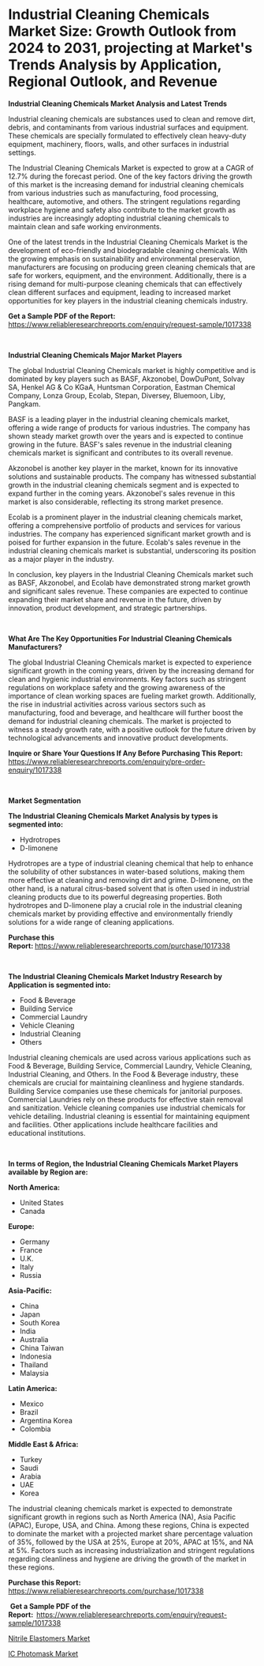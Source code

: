 <p><h1>Industrial Cleaning Chemicals Market Size: Growth Outlook from 2024 to 2031, projecting at Market's Trends Analysis by Application, Regional Outlook, and Revenue</h1></p><p><strong>Industrial Cleaning Chemicals Market Analysis and Latest Trends</strong></p>
<p><p>Industrial cleaning chemicals are substances used to clean and remove dirt, debris, and contaminants from various industrial surfaces and equipment. These chemicals are specially formulated to effectively clean heavy-duty equipment, machinery, floors, walls, and other surfaces in industrial settings.</p><p>The Industrial Cleaning Chemicals Market is expected to grow at a CAGR of 12.7% during the forecast period. One of the key factors driving the growth of this market is the increasing demand for industrial cleaning chemicals from various industries such as manufacturing, food processing, healthcare, automotive, and others. The stringent regulations regarding workplace hygiene and safety also contribute to the market growth as industries are increasingly adopting industrial cleaning chemicals to maintain clean and safe working environments.</p><p>One of the latest trends in the Industrial Cleaning Chemicals Market is the development of eco-friendly and biodegradable cleaning chemicals. With the growing emphasis on sustainability and environmental preservation, manufacturers are focusing on producing green cleaning chemicals that are safe for workers, equipment, and the environment. Additionally, there is a rising demand for multi-purpose cleaning chemicals that can effectively clean different surfaces and equipment, leading to increased market opportunities for key players in the industrial cleaning chemicals industry.</p></p>
<p><strong>Get a Sample PDF of the Report:&nbsp;</strong> <a href="https://www.reliableresearchreports.com/enquiry/request-sample/1017338">https://www.reliableresearchreports.com/enquiry/request-sample/1017338</a></p>
<p>&nbsp;</p>
<p><strong>Industrial Cleaning Chemicals Major Market Players</strong></p>
<p><p>The global Industrial Cleaning Chemicals market is highly competitive and is dominated by key players such as BASF, Akzonobel, DowDuPont, Solvay SA, Henkel AG & Co KGaA, Huntsman Corporation, Eastman Chemical Company, Lonza Group, Ecolab, Stepan, Diversey, Bluemoon, Liby, Pangkam. </p><p>BASF is a leading player in the industrial cleaning chemicals market, offering a wide range of products for various industries. The company has shown steady market growth over the years and is expected to continue growing in the future. BASF's sales revenue in the industrial cleaning chemicals market is significant and contributes to its overall revenue.</p><p>Akzonobel is another key player in the market, known for its innovative solutions and sustainable products. The company has witnessed substantial growth in the industrial cleaning chemicals segment and is expected to expand further in the coming years. Akzonobel's sales revenue in this market is also considerable, reflecting its strong market presence.</p><p>Ecolab is a prominent player in the industrial cleaning chemicals market, offering a comprehensive portfolio of products and services for various industries. The company has experienced significant market growth and is poised for further expansion in the future. Ecolab's sales revenue in the industrial cleaning chemicals market is substantial, underscoring its position as a major player in the industry.</p><p>In conclusion, key players in the Industrial Cleaning Chemicals market such as BASF, Akzonobel, and Ecolab have demonstrated strong market growth and significant sales revenue. These companies are expected to continue expanding their market share and revenue in the future, driven by innovation, product development, and strategic partnerships.</p></p>
<p>&nbsp;</p>
<p><strong>What Are The Key Opportunities For Industrial Cleaning Chemicals Manufacturers?</strong></p>
<p><p>The global Industrial Cleaning Chemicals market is expected to experience significant growth in the coming years, driven by the increasing demand for clean and hygienic industrial environments. Key factors such as stringent regulations on workplace safety and the growing awareness of the importance of clean working spaces are fueling market growth. Additionally, the rise in industrial activities across various sectors such as manufacturing, food and beverage, and healthcare will further boost the demand for industrial cleaning chemicals. The market is projected to witness a steady growth rate, with a positive outlook for the future driven by technological advancements and innovative product developments.</p></p>
<p><strong>Inquire or Share Your Questions If Any Before Purchasing This Report:</strong> <a href="https://www.reliableresearchreports.com/enquiry/pre-order-enquiry/1017338">https://www.reliableresearchreports.com/enquiry/pre-order-enquiry/1017338</a></p>
<p>&nbsp;</p>
<p><strong>Market Segmentation</strong></p>
<p><strong>The Industrial Cleaning Chemicals Market Analysis by types is segmented into:</strong></p>
<p><ul><li>Hydrotropes</li><li>D-limonene</li></ul></p>
<p><p>Hydrotropes are a type of industrial cleaning chemical that help to enhance the solubility of other substances in water-based solutions, making them more effective at cleaning and removing dirt and grime. D-limonene, on the other hand, is a natural citrus-based solvent that is often used in industrial cleaning products due to its powerful degreasing properties. Both hydrotropes and D-limonene play a crucial role in the industrial cleaning chemicals market by providing effective and environmentally friendly solutions for a wide range of cleaning applications.</p></p>
<p><strong>Purchase this Report:&nbsp;</strong><a href="https://www.reliableresearchreports.com/purchase/1017338">https://www.reliableresearchreports.com/purchase/1017338</a></p>
<p>&nbsp;</p>
<p><strong>The Industrial Cleaning Chemicals Market Industry Research by Application is segmented into:</strong></p>
<p><ul><li>Food & Beverage</li><li>Building Service</li><li>Commercial Laundry</li><li>Vehicle Cleaning</li><li>Industrial Cleaning</li><li>Others</li></ul></p>
<p><p>Industrial cleaning chemicals are used across various applications such as Food & Beverage, Building Service, Commercial Laundry, Vehicle Cleaning, Industrial Cleaning, and Others. In the Food & Beverage industry, these chemicals are crucial for maintaining cleanliness and hygiene standards. Building Service companies use these chemicals for janitorial purposes. Commercial Laundries rely on these products for effective stain removal and sanitization. Vehicle cleaning companies use industrial chemicals for vehicle detailing. Industrial cleaning is essential for maintaining equipment and facilities. Other applications include healthcare facilities and educational institutions.</p></p>
<p>&nbsp;</p>
<p><strong>In terms of Region, the Industrial Cleaning Chemicals Market Players available by Region are:</strong></p>
<p>
    <p> <strong> North America: </strong>
        <ul>
            <li>United States</li>
            <li>Canada</li>
        </ul>
        </p> 
    <p> <strong> Europe: </strong>
        <ul>
            <li>Germany</li>
            <li>France</li>
            <li>U.K.</li>
            <li>Italy</li>
            <li>Russia</li>
        </ul>
        </p> 
    <p> <strong> Asia-Pacific: </strong>
        <ul>
            <li>China</li>
            <li>Japan</li>
            <li>South Korea</li>
            <li>India</li>
            <li>Australia</li>
            <li>China Taiwan</li>
            <li>Indonesia</li>
            <li>Thailand</li>
            <li>Malaysia</li>
        </ul>
        </p> 
    <p> <strong> Latin America: </strong>
        <ul>
            <li>Mexico</li>
            <li>Brazil</li>
            <li>Argentina Korea</li>
            <li>Colombia</li>
        </ul>
        </p> 
    <p> <strong> Middle East & Africa: </strong>
        <ul>
            <li>Turkey</li>
            <li>Saudi</li>
            <li>Arabia</li>
            <li>UAE</li>
            <li>Korea</li>
        </ul>
    </p>
    </p>
<p><p>The industrial cleaning chemicals market is expected to demonstrate significant growth in regions such as North America (NA), Asia Pacific (APAC), Europe, USA, and China. Among these regions, China is expected to dominate the market with a projected market share percentage valuation of 35%, followed by the USA at 25%, Europe at 20%, APAC at 15%, and NA at 5%. Factors such as increasing industrialization and stringent regulations regarding cleanliness and hygiene are driving the growth of the market in these regions.</p></p>
<p><strong>Purchase this Report: </strong><a href="https://www.reliableresearchreports.com/purchase/1017338">https://www.reliableresearchreports.com/purchase/1017338</a></p>
<p>&nbsp;<strong>Get a Sample PDF of the Report:&nbsp;&nbsp;</strong><a href="https://www.reliableresearchreports.com/enquiry/request-sample/1017338">https://www.reliableresearchreports.com/enquiry/request-sample/1017338</a></p>
<p><strong></strong></p>
<p><p><a href="https://fearless-okapi-6c8.notion.site/Nitrile-Elastomers-Market-with-the-goal-of-estimating-the-market-size-and-future-growth-potential-of-3f4185297158499b8699b8ee5d3d7da8">Nitrile Elastomers Market</a></p><p><a href="https://view.publitas.com/reportprime-1/ic-photomask-market-research-report-unlocks-analysis-on-the-market-financial-status-market-size-and-market-revenue-upto-2031/">IC Photomask Market</a></p></p>